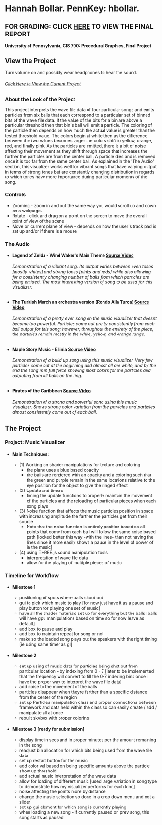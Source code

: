 Hannah Bollar. PennKey: hbollar.
======================

## FOR GRADING: CLICK [HERE](https://github.com/hanbollar/Final-Project/blob/master/FINALReport.md) TO VIEW THE FINAL REPORT 

**University of Pennsylvania, CIS 700: Procedural Graphics, Final Project**

## View the Project

Turn volume on and possibly wear headphones to hear the sound.

###### [Click Here to View the Current Project](https://hanbollar.github.io/Final-Project/)

### About the Look of the Project

This project interprets the wave file data of four particular songs and emits particles from six balls that each correspond to a particular set of binned bits of the wave file data. If the value of the bits for a bin are above a particular threshold then that bin's ball will emit a particle. The coloring of the particle then depends on how much the actual value is greater than the tested threshold value. The colors begin at white then as the difference between the two values becomes larger the colors shift to yellow, orange, red, and finally pink. As the particles are emitted, there is a bit of noise affecting their movement as they shift through space that increases the further the particles are from the center ball. A particle dies and is removed once it is too far from the same center ball. As explained in the 'The Audio' section, this visualizer works well for vibrant songs that have varying output in terms of strong tones but are constantly changing distribution in regards to which tones have more importance during particular moments of the song.

### Controls

* Zooming - zoom in and out the same way you would scroll up and down on a webpage.
* Rotate - click and drag on a point on the screen to move the overall point of view of the scene
* Move on current plane of view - depends on how the user's track pad is set up and/or if there is a mouse

### The Audio

- #### Legend of Zelda - Wind Waker's Main Theme [Source Video](https://www.youtube.com/watch?v=gEoU70DXr90)
  ###### Demonstration of a vibrant song. Its output varies between even tones [mostly whites] and strong tones [pinks and reds] while also allowing for a consistently changing number of balls from which particles are being emitted. The most interesting version of song to be used for this visualizer.

- #### The Turkish March an orchestra version (Rondo Alla Turca) [Source Video](https://www.youtube.com/watch?v=se_Swf7-68M)
  ###### Demonstration of a pretty even song on the music visualizer that doesnt become too powerful. Particles come out pretty consistently from each ball output for this song; however, throughout the entirety of the piece, the particles remain mostly in the white, yellow, and orange range.

- #### Maple Story Music - Ellinia [Source Video](https://www.youtube.com/watch?v=_M-ytoRguS8)
  ###### Demonstration of a build up song using this music visualizer. Very few particles come out at the beginning and almost all are white, and by the end the song is in full force showing most colors for the particles and outputing from all balls on the ring.

- #### Pirates of the Caribbean [Source Video](https://www.youtube.com/watch?v=27mB8verLK8)
  ###### Demonstration of a strong and powerful song using this music visualizer. Shows strong color variation from the particles and particles almost consistently come out of each ball.

## The Project

### Project: Music Visualizer
- #### Main Techniques:
  * (1) Working on shader manipulations for texture and coloring
    *  the plane uses a blue based opacity
    *  the balls are rendered with an opacity and a coloring such that the green and purple remain in the same locations relative to the eye position for the object to give the ringed effect
  * (2) Update and timers
    * timing the update functions to properly maintain the movement of the particles and the reloading of particular pieces when each song plays
  * (3) Noise function that affects the music particles position in space with increasing amplitude the farther the particles get from their source
    * Note that the noise function is entirely position based so all points that come from each ball will follow the same noise based path [looked better this way -with the lines- than not having the lines since it more easily shows a pause in the level of power of in the music]
  * (4) using THREE.js sound manipulation tools
    * interpretation of wave file data
    * allow for the playing of multiple pieces of music

### Timeline for Workflow
- #### Milestone 1
  * positioning of spots where balls shoot out
  * gui to pick which music to play [for now just have it as a pause and play button for playing one set of music]
  * have all the shader materials set up for everything but the balls [balls will have gpu manipulations based on time so for now leave as default]
  * add box to pause and play
  * add box to maintain repeat for song or not
  * make so the loaded song plays out the speakers with the right timing [ie using same timer as gl]

- #### Milestone 2
  * set up using of music data for particles being shot out from particular location - by indexing from 0 - 7 [later to be implemented that the frequency will convert to fill the 0-7 indexing bins once i have the proper way to interpret the wave file data]
  * add noise to the movement of the balls
  * particles disappear when theyre farther than a specific distance from the center of the region
  * set up Particles manipulation class and proper connections between framework and data held within the class so can easily create / add / manipulate all at once
  * rebuilt skybox with proper coloring

- #### Milestone 3 [ready for submission]
	* display time in secs and in proper minutes per the amount remaining in the song
  * readjust bin allocation for which bits being used from the wave file data
  * set up restart button for the music
  * add color val based on being specific amounts above the particle show up threshold
  * add actual music interpretation of the wave data
  * allow for loading of different music [used large variation in song type to demonstrate how my visualizer performs for each kind]
  * noise affecting the points more by distance
  * change the music selection so done in a drop down menu and not a slider
  * set up gui element for which song is currently playing
  * when loading a new song - if currently paused on prev song, this song starts as paused
